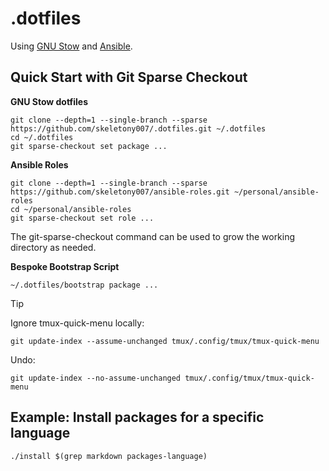 # .dotfiles

Using [GNU Stow] and [Ansible].

## Quick Start with Git Sparse Checkout

**GNU Stow dotfiles**

```
git clone --depth=1 --single-branch --sparse https://github.com/skeletony007/.dotfiles.git ~/.dotfiles
cd ~/.dotfiles
git sparse-checkout set package ...
```

**Ansible Roles**

```
git clone --depth=1 --single-branch --sparse https://github.com/skeletony007/ansible-roles.git ~/personal/ansible-roles
cd ~/personal/ansible-roles
git sparse-checkout set role ...
```

The git-sparse-checkout command can be used to grow the working directory as
needed.

**Bespoke Bootstrap Script**

```
~/.dotfiles/bootstrap package ...
```

> [!TIP]
> Ignore tmux-quick-menu locally:
>
> ```
> git update-index --assume-unchanged tmux/.config/tmux/tmux-quick-menu
> ```
>
> Undo:
>
> ```
> git update-index --no-assume-unchanged tmux/.config/tmux/tmux-quick-menu
> ```

## Example: Install packages for a specific language

```
./install $(grep markdown packages-language)
```

[Ansible]: https://github.com/ansible/ansible
[GNU Stow]: https://www.gnu.org/software/stow/
